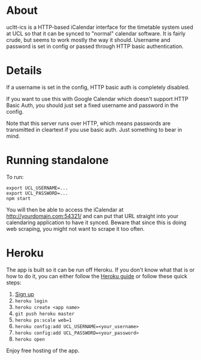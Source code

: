 # About #
ucltt-ics is a HTTP-based iCalendar interface for the timetable system used at
UCL so that it can be synced to "normal" calendar software. It is fairly crude,
but seems to work mostly the way it should. Username and password is set in
config or passed through HTTP basic authentication.

# Details #
If a username is set in the config, HTTP basic auth is completely disabled.

If you want to use this with Google Calendar which doesn't support HTTP Basic
Auth, you should just set a fixed username and password in the config.

Note that this server runs over HTTP, which means passwords are transmitted in
cleartext if you use basic auth. Just something to bear in mind.

# Running standalone #
To run:

    export UCL_USERNAME=...
    export UCL_PASSWORD=...
    npm start

You will then be able to access the iCalendar at http://yourdomain.com:54321/ and
can put that URL straight into your calendaring application to have it synced.
Beware that since this is doing web scraping, you might not want to scrape it
too often.

# Heroku #
The app is built so it can be run off Heroku. If you don't know what that is or
how to do it, you can either follow the [Heroku
guide](https://api.heroku.com/signup/devcenter) or follow these quick steps:

  1. [Sign up](https://api.heroku.com/signup/devcenter)
  2. ```heroku login```
  3. ```heroku create <app name>```
  4. ```git push heroku master```
  5. ```heroku ps:scale web=1```
  6. ```heroku config:add UCL_USERNAME=<your_username>```
  7. ```heroku config:add UCL_PASSWORD=<your_password>```
  8. ```heroku open```

Enjoy free hosting of the app.
